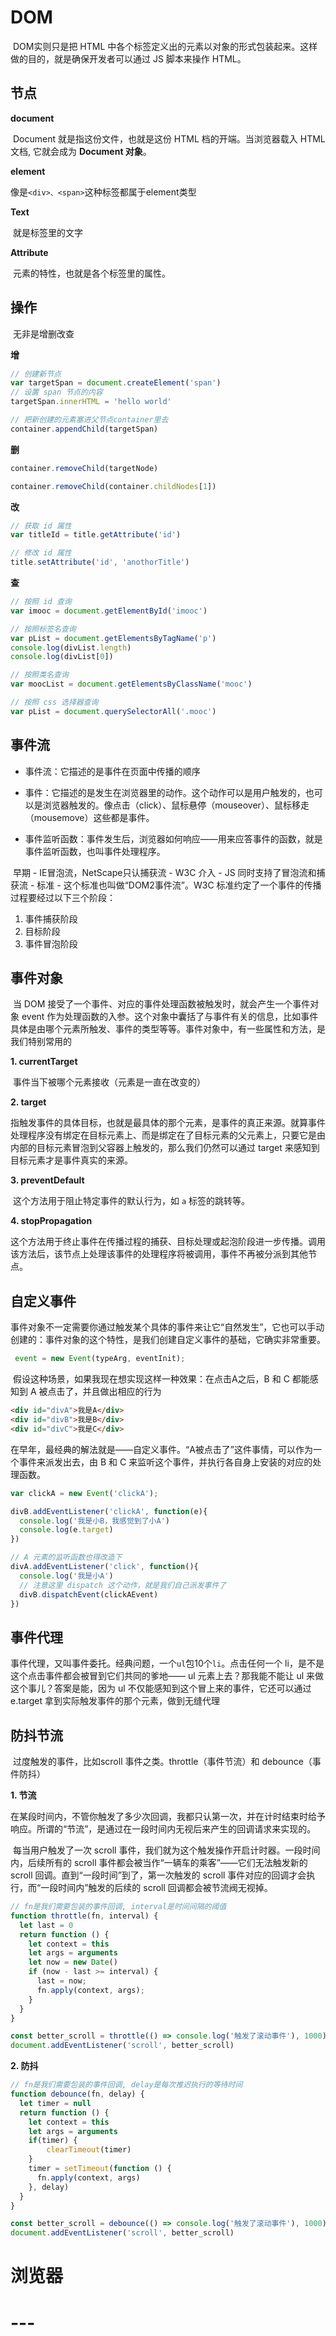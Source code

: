 # DOM

​	DOM实则只是把 HTML 中各个标签定义出的元素以对象的形式包装起来。这样做的目的，就是确保开发者可以通过 JS 脚本来操作 HTML。

## 节点

**document**

​	Document 就是指这份文件，也就是这份 HTML 档的开端。当浏览器载入 HTML 文档, 它就会成为 **Document 对象**。

**element**

​	像是`<div>、<span>`这种标签都属于element类型

**Text**

​	就是标签里的文字

**Attribute**

​	元素的特性，也就是各个标签里的属性。

## 操作

​	无非是增删改查

**增**

```js
// 创建新节点
var targetSpan = document.createElement('span')
// 设置 span 节点的内容
targetSpan.innerHTML = 'hello world'

// 把新创建的元素塞进父节点container里去
container.appendChild(targetSpan)
```

**删**

```js
container.removeChild(targetNode)

container.removeChild(container.childNodes[1]) 
```

**改**

```js
// 获取 id 属性
var titleId = title.getAttribute('id')

// 修改 id 属性
title.setAttribute('id', 'anothorTitle')
```

**查**

```js
// 按照 id 查询
var imooc = document.getElementById('imooc')

// 按照标签名查询
var pList = document.getElementsByTagName('p')
console.log(divList.length)
console.log(divList[0])

// 按照类名查询
var moocList = document.getElementsByClassName('mooc')

// 按照 css 选择器查询
var pList = document.querySelectorAll('.mooc')
```



## 事件流

- 事件流：它描述的是事件在页面中传播的顺序

- 事件：它描述的是发生在浏览器里的动作。这个动作可以是用户触发的，也可以是浏览器触发的。像点击（click）、鼠标悬停（mouseover）、鼠标移走（mousemove）这些都是事件。

- 事件监听函数：事件发生后，浏览器如何响应——用来应答事件的函数，就是事件监听函数，也叫事件处理程序。

​    早期 - IE冒泡流，NetScape只认捕获流 -  W3C 介入 - JS 同时支持了冒泡流和捕获流 - 标准 - 这个标准也叫做“DOM2事件流”。W3C 标准约定了一个事件的传播过程要经过以下三个阶段：

1. 事件捕获阶段
2. 目标阶段
3. 事件冒泡阶段



## 事件对象

​	 当 DOM 接受了一个事件、对应的事件处理函数被触发时，就会产生一个事件对象 event 作为处理函数的入参。这个对象中囊括了与事件有关的信息，比如事件具体是由哪个元素所触发、事件的类型等等。事件对象中，有一些属性和方法，是我们特别常用的

**1. currentTarget**

​	事件当下被哪个元素接收（元素是一直在改变的）

**2. target**

​	指触发事件的具体目标，也就是最具体的那个元素，是事件的真正来源。就算事件处理程序没有绑定在目标元素上、而是绑定在了目标元素的父元素上，只要它是由内部的目标元素冒泡到父容器上触发的，那么我们仍然可以通过 target 来感知到目标元素才是事件真实的来源。

**3. preventDefault** 

​	这个方法用于阻止特定事件的默认行为，如 `a` 标签的跳转等。

**4. stopPropagation**

​	这个方法用于终止事件在传播过程的捕获、目标处理或起泡阶段进一步传播。调用该方法后，该节点上处理该事件的处理程序将被调用，事件不再被分派到其他节点。	



## 自定义事件

​	事件对象不一定需要你通过触发某个具体的事件来让它“自然发生”，它也可以手动创建的：事件对象的这个特性，是我们创建自定义事件的基础，它确实非常重要。

```js
 event = new Event(typeArg, eventInit);
```

​	假设这种场景，如果我现在想实现这样一种效果：在点击A之后，B 和 C 都能感知到 A 被点击了，并且做出相应的行为

```html
<div id="divA">我是A</div>
<div id="divB">我是B</div>
<div id="divC">我是C</div>
```

​	在早年，最经典的解法就是——自定义事件。“A被点击了”这件事情，可以作为一个事件来派发出去，由 B 和 C 来监听这个事件，并执行各自身上安装的对应的处理函数。

```js
var clickA = new Event('clickA');

divB.addEventListener('clickA', function(e){
  console.log('我是小B，我感觉到了小A')
  console.log(e.target)
}) 

// A 元素的监听函数也得改造下
divA.addEventListener('click', function(){
  console.log('我是小A')
  // 注意这里 dispatch 这个动作，就是我们自己派发事件了
  divB.dispatchEvent(clickAEvent)
}) 
```



## 事件代理

​	事件代理，又叫事件委托。经典问题，一个`ul`包10个`li`。点击任何一个 li，是不是这个点击事件都会被冒到它们共同的爹地—— ul 元素上去？那我能不能让 ul 来做这个事儿？答案是能，因为 ul 不仅能感知到这个冒上来的事件，它还可以通过 e.target 拿到实际触发事件的那个元素，做到无缝代理



## 防抖节流

​	过度触发的事件，比如scroll 事件之类。throttle（事件节流）和 debounce（事件防抖）

**1. 节流**

​	在某段时间内，不管你触发了多少次回调，我都只认第一次，并在计时结束时给予响应。所谓的“节流”，是通过在一段时间内无视后来产生的回调请求来实现的。

​	每当用户触发了一次 scroll 事件，我们就为这个触发操作开启计时器。一段时间内，后续所有的 scroll 事件都会被当作“一辆车的乘客”——它们无法触发新的 scroll 回调。直到“一段时间”到了，第一次触发的 scroll 事件对应的回调才会执行，而“一段时间内”触发的后续的 scroll 回调都会被节流阀无视掉。

```js
// fn是我们需要包装的事件回调, interval是时间间隔的阈值
function throttle(fn, interval) {
  let last = 0
  return function () {
    let context = this
    let args = arguments
    let now = new Date()
    if (now - last >= interval) {
      last = now;
      fn.apply(context, args);
    }
  }
}

const better_scroll = throttle(() => console.log('触发了滚动事件'), 1000)
document.addEventListener('scroll', better_scroll)
```



**2. 防抖**

```js
// fn是我们需要包装的事件回调, delay是每次推迟执行的等待时间
function debounce(fn, delay) {
  let timer = null
  return function () {
    let context = this
    let args = arguments
    if(timer) {
        clearTimeout(timer)
    }
    timer = setTimeout(function () {
      fn.apply(context, args)
    }, delay)
  }
}

const better_scroll = debounce(() => console.log('触发了滚动事件'), 1000)
document.addEventListener('scroll', better_scroll)
```



# 浏览器

























# ---